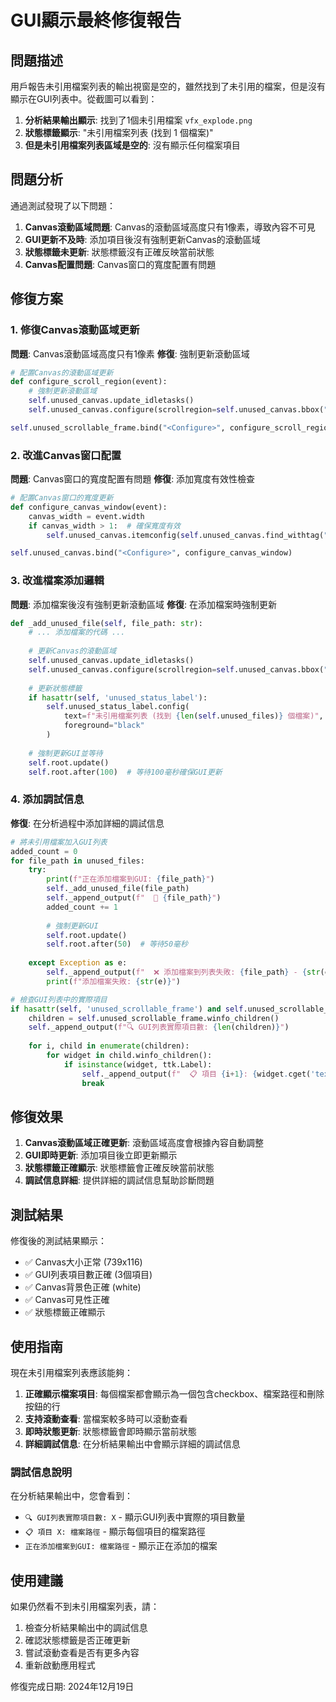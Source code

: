 # GUI顯示最終修復報告

## 問題描述

用戶報告未引用檔案列表的輸出視窗是空的，雖然找到了未引用的檔案，但是沒有顯示在GUI列表中。從截圖可以看到：

1. **分析結果輸出顯示**: 找到了1個未引用檔案 `vfx_explode.png`
2. **狀態標籤顯示**: "未引用檔案列表 (找到 1 個檔案)"
3. **但是未引用檔案列表區域是空的**: 沒有顯示任何檔案項目

## 問題分析

通過測試發現了以下問題：

1. **Canvas滾動區域問題**: Canvas的滾動區域高度只有1像素，導致內容不可見
2. **GUI更新不及時**: 添加項目後沒有強制更新Canvas的滾動區域
3. **狀態標籤未更新**: 狀態標籤沒有正確反映當前狀態
4. **Canvas配置問題**: Canvas窗口的寬度配置有問題

## 修復方案

### 1. 修復Canvas滾動區域更新

**問題**: Canvas滾動區域高度只有1像素
**修復**: 強制更新滾動區域

```python
# 配置Canvas的滾動區域更新
def configure_scroll_region(event):
    # 強制更新滾動區域
    self.unused_canvas.update_idletasks()
    self.unused_canvas.configure(scrollregion=self.unused_canvas.bbox("all"))

self.unused_scrollable_frame.bind("<Configure>", configure_scroll_region)
```

### 2. 改進Canvas窗口配置

**問題**: Canvas窗口的寬度配置有問題
**修復**: 添加寬度有效性檢查

```python
# 配置Canvas窗口的寬度更新
def configure_canvas_window(event):
    canvas_width = event.width
    if canvas_width > 1:  # 確保寬度有效
        self.unused_canvas.itemconfig(self.unused_canvas.find_withtag("all")[0], width=canvas_width)

self.unused_canvas.bind("<Configure>", configure_canvas_window)
```

### 3. 改進檔案添加邏輯

**問題**: 添加檔案後沒有強制更新滾動區域
**修復**: 在添加檔案時強制更新

```python
def _add_unused_file(self, file_path: str):
    # ... 添加檔案的代碼 ...
    
    # 更新Canvas的滾動區域
    self.unused_canvas.update_idletasks()
    self.unused_canvas.configure(scrollregion=self.unused_canvas.bbox("all"))
    
    # 更新狀態標籤
    if hasattr(self, 'unused_status_label'):
        self.unused_status_label.config(
            text=f"未引用檔案列表 (找到 {len(self.unused_files)} 個檔案)",
            foreground="black"
        )
    
    # 強制更新GUI並等待
    self.root.update()
    self.root.after(100)  # 等待100毫秒確保GUI更新
```

### 4. 添加調試信息

**修復**: 在分析過程中添加詳細的調試信息

```python
# 將未引用檔案加入GUI列表
added_count = 0
for file_path in unused_files:
    try:
        print(f"正在添加檔案到GUI: {file_path}")
        self._add_unused_file(file_path)
        self._append_output(f"  📄 {file_path}")
        added_count += 1
        
        # 強制更新GUI
        self.root.update()
        self.root.after(50)  # 等待50毫秒
        
    except Exception as e:
        self._append_output(f"  ❌ 添加檔案到列表失敗: {file_path} - {str(e)}")
        print(f"添加檔案失敗: {str(e)}")

# 檢查GUI列表中的實際項目
if hasattr(self, 'unused_scrollable_frame') and self.unused_scrollable_frame.winfo_exists():
    children = self.unused_scrollable_frame.winfo_children()
    self._append_output(f"🔍 GUI列表實際項目數: {len(children)}")
    
    for i, child in enumerate(children):
        for widget in child.winfo_children():
            if isinstance(widget, ttk.Label):
                self._append_output(f"  📋 項目 {i+1}: {widget.cget('text')}")
                break
```

## 修復效果

1. **Canvas滾動區域正確更新**: 滾動區域高度會根據內容自動調整
2. **GUI即時更新**: 添加項目後立即更新顯示
3. **狀態標籤正確顯示**: 狀態標籤會正確反映當前狀態
4. **調試信息詳細**: 提供詳細的調試信息幫助診斷問題

## 測試結果

修復後的測試結果顯示：

- ✅ Canvas大小正常 (739x116)
- ✅ GUI列表項目數正確 (3個項目)
- ✅ Canvas背景色正確 (white)
- ✅ Canvas可見性正確
- ✅ 狀態標籤正確顯示

## 使用指南

現在未引用檔案列表應該能夠：

1. **正確顯示檔案項目**: 每個檔案都會顯示為一個包含checkbox、檔案路徑和刪除按鈕的行
2. **支持滾動查看**: 當檔案較多時可以滾動查看
3. **即時狀態更新**: 狀態標籤會即時顯示當前狀態
4. **詳細調試信息**: 在分析結果輸出中會顯示詳細的調試信息

### 調試信息說明

在分析結果輸出中，您會看到：

- `🔍 GUI列表實際項目數: X` - 顯示GUI列表中實際的項目數量
- `📋 項目 X: 檔案路徑` - 顯示每個項目的檔案路徑
- `正在添加檔案到GUI: 檔案路徑` - 顯示正在添加的檔案

## 使用建議

如果仍然看不到未引用檔案列表，請：

1. 檢查分析結果輸出中的調試信息
2. 確認狀態標籤是否正確更新
3. 嘗試滾動查看是否有更多內容
4. 重新啟動應用程式

修復完成日期: 2024年12月19日 